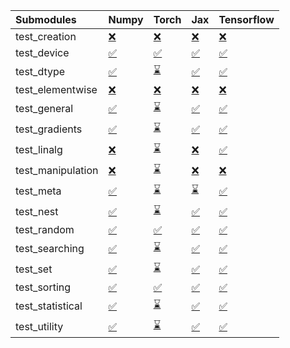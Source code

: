 | Submodules        | Numpy                                                                                                                           | Torch                                                                                                                           | Jax                                                                                                                             | Tensorflow                                                                                                                      |
|:------------------|:--------------------------------------------------------------------------------------------------------------------------------|:--------------------------------------------------------------------------------------------------------------------------------|:--------------------------------------------------------------------------------------------------------------------------------|:--------------------------------------------------------------------------------------------------------------------------------|
| test_creation     | <a href="https://github.com/unifyai/ivy/runs/7974970398?check_suite_focus=true" rel="noopener noreferrer" target="_blank">❌</a> | <a href="https://github.com/unifyai/ivy/runs/7974973197?check_suite_focus=true" rel="noopener noreferrer" target="_blank">❌</a> | <a href="https://github.com/unifyai/ivy/runs/7974976373?check_suite_focus=true" rel="noopener noreferrer" target="_blank">❌</a> | <a href="https://github.com/unifyai/ivy/runs/7974979628?check_suite_focus=true" rel="noopener noreferrer" target="_blank">❌</a> |
| test_device       | <a href="https://github.com/unifyai/ivy/runs/7974970658?check_suite_focus=true" rel="noopener noreferrer" target="_blank">✅</a> | <a href="https://github.com/unifyai/ivy/runs/7974973388?check_suite_focus=true" rel="noopener noreferrer" target="_blank">✅</a> | <a href="https://github.com/unifyai/ivy/runs/7974976558?check_suite_focus=true" rel="noopener noreferrer" target="_blank">✅</a> | <a href="https://github.com/unifyai/ivy/runs/7974979804?check_suite_focus=true" rel="noopener noreferrer" target="_blank">✅</a> |
| test_dtype        | <a href="https://github.com/unifyai/ivy/runs/7974970815?check_suite_focus=true" rel="noopener noreferrer" target="_blank">✅</a> | <a href="https://github.com/unifyai/ivy/runs/7974973553?check_suite_focus=true" rel="noopener noreferrer" target="_blank">⌛</a> | <a href="https://github.com/unifyai/ivy/runs/7974976733?check_suite_focus=true" rel="noopener noreferrer" target="_blank">✅</a> | <a href="https://github.com/unifyai/ivy/runs/7974979994?check_suite_focus=true" rel="noopener noreferrer" target="_blank">✅</a> |
| test_elementwise  | <a href="https://github.com/unifyai/ivy/runs/7974970970?check_suite_focus=true" rel="noopener noreferrer" target="_blank">❌</a> | <a href="https://github.com/unifyai/ivy/runs/7974973808?check_suite_focus=true" rel="noopener noreferrer" target="_blank">❌</a> | <a href="https://github.com/unifyai/ivy/runs/7974976980?check_suite_focus=true" rel="noopener noreferrer" target="_blank">❌</a> | <a href="https://github.com/unifyai/ivy/runs/7974980228?check_suite_focus=true" rel="noopener noreferrer" target="_blank">❌</a> |
| test_general      | <a href="https://github.com/unifyai/ivy/runs/7974971177?check_suite_focus=true" rel="noopener noreferrer" target="_blank">✅</a> | <a href="https://github.com/unifyai/ivy/runs/7974974016?check_suite_focus=true" rel="noopener noreferrer" target="_blank">⌛</a> | <a href="https://github.com/unifyai/ivy/runs/7974977183?check_suite_focus=true" rel="noopener noreferrer" target="_blank">✅</a> | <a href="https://github.com/unifyai/ivy/runs/7974980439?check_suite_focus=true" rel="noopener noreferrer" target="_blank">✅</a> |
| test_gradients    | <a href="https://github.com/unifyai/ivy/runs/7974971404?check_suite_focus=true" rel="noopener noreferrer" target="_blank">✅</a> | <a href="https://github.com/unifyai/ivy/runs/7974974203?check_suite_focus=true" rel="noopener noreferrer" target="_blank">⌛</a> | <a href="https://github.com/unifyai/ivy/runs/7974977402?check_suite_focus=true" rel="noopener noreferrer" target="_blank">✅</a> | <a href="https://github.com/unifyai/ivy/runs/7974980617?check_suite_focus=true" rel="noopener noreferrer" target="_blank">✅</a> |
| test_linalg       | <a href="https://github.com/unifyai/ivy/runs/7974971575?check_suite_focus=true" rel="noopener noreferrer" target="_blank">❌</a> | <a href="https://github.com/unifyai/ivy/runs/7974974368?check_suite_focus=true" rel="noopener noreferrer" target="_blank">⌛</a> | <a href="https://github.com/unifyai/ivy/runs/7974977658?check_suite_focus=true" rel="noopener noreferrer" target="_blank">❌</a> | <a href="https://github.com/unifyai/ivy/runs/7974980781?check_suite_focus=true" rel="noopener noreferrer" target="_blank">✅</a> |
| test_manipulation | <a href="https://github.com/unifyai/ivy/runs/7974971739?check_suite_focus=true" rel="noopener noreferrer" target="_blank">❌</a> | <a href="https://github.com/unifyai/ivy/runs/7974974652?check_suite_focus=true" rel="noopener noreferrer" target="_blank">⌛</a> | <a href="https://github.com/unifyai/ivy/runs/7974977845?check_suite_focus=true" rel="noopener noreferrer" target="_blank">❌</a> | <a href="https://github.com/unifyai/ivy/runs/7974980994?check_suite_focus=true" rel="noopener noreferrer" target="_blank">❌</a> |
| test_meta         | <a href="https://github.com/unifyai/ivy/runs/7974971913?check_suite_focus=true" rel="noopener noreferrer" target="_blank">✅</a> | <a href="https://github.com/unifyai/ivy/runs/7974974859?check_suite_focus=true" rel="noopener noreferrer" target="_blank">⌛</a> | <a href="https://github.com/unifyai/ivy/runs/7974978028?check_suite_focus=true" rel="noopener noreferrer" target="_blank">⌛</a> | <a href="https://github.com/unifyai/ivy/runs/7974981198?check_suite_focus=true" rel="noopener noreferrer" target="_blank">✅</a> |
| test_nest         | <a href="https://github.com/unifyai/ivy/runs/7974972076?check_suite_focus=true" rel="noopener noreferrer" target="_blank">✅</a> | <a href="https://github.com/unifyai/ivy/runs/7974975051?check_suite_focus=true" rel="noopener noreferrer" target="_blank">⌛</a> | <a href="https://github.com/unifyai/ivy/runs/7974978206?check_suite_focus=true" rel="noopener noreferrer" target="_blank">✅</a> | <a href="https://github.com/unifyai/ivy/runs/7974981421?check_suite_focus=true" rel="noopener noreferrer" target="_blank">✅</a> |
| test_random       | <a href="https://github.com/unifyai/ivy/runs/7974972238?check_suite_focus=true" rel="noopener noreferrer" target="_blank">✅</a> | <a href="https://github.com/unifyai/ivy/runs/7974975238?check_suite_focus=true" rel="noopener noreferrer" target="_blank">✅</a> | <a href="https://github.com/unifyai/ivy/runs/7974978387?check_suite_focus=true" rel="noopener noreferrer" target="_blank">✅</a> | <a href="https://github.com/unifyai/ivy/runs/7974981616?check_suite_focus=true" rel="noopener noreferrer" target="_blank">✅</a> |
| test_searching    | <a href="https://github.com/unifyai/ivy/runs/7974972387?check_suite_focus=true" rel="noopener noreferrer" target="_blank">✅</a> | <a href="https://github.com/unifyai/ivy/runs/7974975428?check_suite_focus=true" rel="noopener noreferrer" target="_blank">⌛</a> | <a href="https://github.com/unifyai/ivy/runs/7974978658?check_suite_focus=true" rel="noopener noreferrer" target="_blank">✅</a> | <a href="https://github.com/unifyai/ivy/runs/7974981797?check_suite_focus=true" rel="noopener noreferrer" target="_blank">✅</a> |
| test_set          | <a href="https://github.com/unifyai/ivy/runs/7974972532?check_suite_focus=true" rel="noopener noreferrer" target="_blank">✅</a> | <a href="https://github.com/unifyai/ivy/runs/7974975635?check_suite_focus=true" rel="noopener noreferrer" target="_blank">⌛</a> | <a href="https://github.com/unifyai/ivy/runs/7974978848?check_suite_focus=true" rel="noopener noreferrer" target="_blank">✅</a> | <a href="https://github.com/unifyai/ivy/runs/7974982023?check_suite_focus=true" rel="noopener noreferrer" target="_blank">✅</a> |
| test_sorting      | <a href="https://github.com/unifyai/ivy/runs/7974972664?check_suite_focus=true" rel="noopener noreferrer" target="_blank">✅</a> | <a href="https://github.com/unifyai/ivy/runs/7974975831?check_suite_focus=true" rel="noopener noreferrer" target="_blank">✅</a> | <a href="https://github.com/unifyai/ivy/runs/7974979037?check_suite_focus=true" rel="noopener noreferrer" target="_blank">✅</a> | <a href="https://github.com/unifyai/ivy/runs/7974982226?check_suite_focus=true" rel="noopener noreferrer" target="_blank">✅</a> |
| test_statistical  | <a href="https://github.com/unifyai/ivy/runs/7974972809?check_suite_focus=true" rel="noopener noreferrer" target="_blank">✅</a> | <a href="https://github.com/unifyai/ivy/runs/7974976013?check_suite_focus=true" rel="noopener noreferrer" target="_blank">⌛</a> | <a href="https://github.com/unifyai/ivy/runs/7974979264?check_suite_focus=true" rel="noopener noreferrer" target="_blank">✅</a> | <a href="https://github.com/unifyai/ivy/runs/7974982408?check_suite_focus=true" rel="noopener noreferrer" target="_blank">✅</a> |
| test_utility      | <a href="https://github.com/unifyai/ivy/runs/7974973004?check_suite_focus=true" rel="noopener noreferrer" target="_blank">✅</a> | <a href="https://github.com/unifyai/ivy/runs/7974976191?check_suite_focus=true" rel="noopener noreferrer" target="_blank">⌛</a> | <a href="https://github.com/unifyai/ivy/runs/7974979457?check_suite_focus=true" rel="noopener noreferrer" target="_blank">✅</a> | <a href="https://github.com/unifyai/ivy/runs/7974982577?check_suite_focus=true" rel="noopener noreferrer" target="_blank">✅</a> |